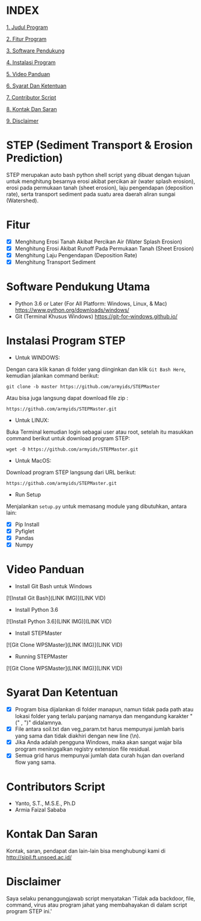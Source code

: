# INDEX #
[1. Judul Program](https://github.com/armyids/STEPMaster/blob/master/README.md#step-sediment-transport--erosion-prediction)

[2. Fitur Program](https://github.com/armyids/STEPMaster/blob/master/README.md#fitur)

[3. Software Pendukung](https://github.com/armyids/STEPMaster/blob/master/README.md#software-pendukung-utama)

[4. Instalasi Program](https://github.com/armyids/STEPMaster/blob/master/README.md#instalasi-program-step)

[5. Video Panduan](https://github.com/armyids/STEPMaster/blob/master/README.md#video-panduan)

[6. Syarat Dan Ketentuan](https://github.com/armyids/STEPMaster/blob/master/README.md#syarat-dan-ketentuan)

[7. Contributor Script](https://github.com/armyids/STEPMaster/blob/master/README.md#contributors-script)

[8. Kontak Dan Saran](https://github.com/armyids/STEPMaster/blob/master/README.md#kontak-dan-saran)

[9. Disclaimer](https://github.com/armyids/STEPMaster/blob/master/README.md#disclaimer)

# STEP (Sediment Transport & Erosion Prediction) #
STEP merupakan auto bash python shell script yang dibuat dengan tujuan untuk menghitung besarnya erosi akibat percikan air (water splash erosion), erosi pada permukaan tanah (sheet erosion), laju pengendapan (deposition rate), serta transport sediment pada suatu area daerah aliran sungai (Watershed).

# Fitur #
- [x] Menghitung Erosi Tanah Akibat Percikan Air (Water Splash Erosion)
- [x] Menghitung Erosi Akibat Runoff Pada Permukaan Tanah (Sheet Erosion)
- [x] Menghitung Laju Pengendapan (Deposition Rate) 
- [x] Menghitung Transport Sediment

# Software Pendukung Utama #
- Python 3.6 or Later (For All Platform: Windows, Linux, & Mac)
	https://www.python.org/downloads/windows/
- Git (Terminal Khusus Windows)
	https://git-for-windows.github.io/

# Instalasi Program STEP #

- Untuk WINDOWS:

Dengan cara klik kanan di folder yang diinginkan dan klik `Git Bash Here`, kemudian jalankan command berikut: 

`git clone -b master https://github.com/armyids/STEPMaster`

Atau bisa juga langsung dapat download file zip : 

`https://github.com/armyids/STEPMaster.git`

- Untuk LINUX:

Buka Terminal kemudian login sebagai user atau root, setelah itu masukkan command berikut untuk download program STEP:

`wget -O https://github.com/armyids/STEPMaster.git`

- Untuk MacOS:

Download program STEP langsung dari URL berikut:

`https://github.com/armyids/STEPMaster.git`

- Run Setup

Menjalankan `setup.py` untuk memasang module yang dibutuhkan, antara lain:
- [x] Pip Install
- [x] Pyfiglet
- [x] Pandas
- [x] Numpy

# Video Panduan #
- Install Git Bash untuk Windows

[![Install Git Bash](LINK IMG)](LINK VID)

- Install Python 3.6

[![Install Python 3.6](LINK IMG)](LINK VID)

- Install STEPMaster

[![Git Clone WPSMaster](LINK IMG)](LINK VID)

- Running STEPMaster

[![Git Clone WPSMaster](LINK IMG)](LINK VID)

# Syarat Dan Ketentuan #
- [x] Program bisa dijalankan di folder manapun, namun tidak pada path atau lokasi folder yang terlalu panjang namanya dan mengandung karakter "(" , ")" didalamnya.
- [x] File antara soil.txt dan veg_param.txt harus mempunyai jumlah baris yang sama dan tidak diakhiri dengan new line (\n).
- [x] Jika Anda adalah pengguna Windows, maka akan sangat wajar bila program meninggalkan registry extension file residual.
- [x] Semua grid harus mempunyai jumlah data curah hujan dan overland flow yang sama.

# Contributors Script #
- Yanto, S.T., M.S.E., Ph.D
- Armia Faizal Sababa

# Kontak Dan Saran #
Kontak, saran, pendapat dan lain-lain bisa menghubungi kami di http://sipil.ft.unsoed.ac.id/
 
# Disclaimer #
Saya selaku penanggungjawab script menyatakan 'Tidak ada backdoor, file, command, virus atau program jahat yang membahayakan di dalam script program STEP ini.'

